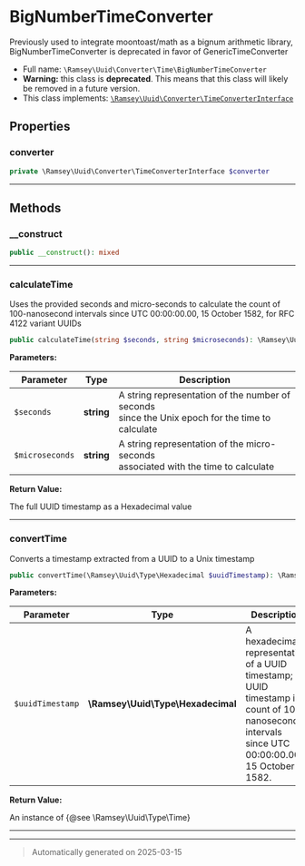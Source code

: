 
# BigNumberTimeConverter

Previously used to integrate moontoast/math as a bignum arithmetic library,
BigNumberTimeConverter is deprecated in favor of GenericTimeConverter



* Full name: `\Ramsey\Uuid\Converter\Time\BigNumberTimeConverter`
* **Warning:** this class is **deprecated**. This means that this class will likely be removed in a future version.
* This class implements:
[`\Ramsey\Uuid\Converter\TimeConverterInterface`](../TimeConverterInterface.md)



## Properties


### converter



```php
private \Ramsey\Uuid\Converter\TimeConverterInterface $converter
```






***

## Methods


### __construct



```php
public __construct(): mixed
```












***

### calculateTime

Uses the provided seconds and micro-seconds to calculate the count of
100-nanosecond intervals since UTC 00:00:00.00, 15 October 1582, for
RFC 4122 variant UUIDs

```php
public calculateTime(string $seconds, string $microseconds): \Ramsey\Uuid\Type\Hexadecimal
```








**Parameters:**

| Parameter | Type | Description |
|-----------|------|-------------|
| `$seconds` | **string** | A string representation of the number of seconds<br />since the Unix epoch for the time to calculate |
| `$microseconds` | **string** | A string representation of the micro-seconds<br />associated with the time to calculate |


**Return Value:**

The full UUID timestamp as a Hexadecimal value




***

### convertTime

Converts a timestamp extracted from a UUID to a Unix timestamp

```php
public convertTime(\Ramsey\Uuid\Type\Hexadecimal $uuidTimestamp): \Ramsey\Uuid\Type\Time
```








**Parameters:**

| Parameter | Type | Description |
|-----------|------|-------------|
| `$uuidTimestamp` | **\Ramsey\Uuid\Type\Hexadecimal** | A hexadecimal representation of a UUID<br />timestamp; a UUID timestamp is a count of 100-nanosecond intervals<br />since UTC 00:00:00.00, 15 October 1582. |


**Return Value:**

An instance of {@see \Ramsey\Uuid\Type\Time}




***


***
> Automatically generated on 2025-03-15
